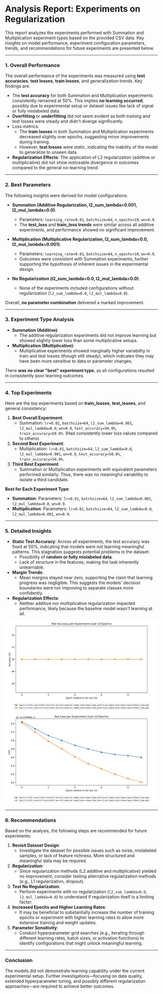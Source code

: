 # Analysis Report: Experiments on Regularization

This report analyzes the experiments performed with Summation and Multiplication experiment types based on the provided CSV data. Key insights on model performance, experiment configuration parameters, trends, and recommendations for future experiments are presented below.

---

### 1. **Overall Performance**
The overall performance of the experiments was measured using **test accuracies**, **test losses**, **train losses**, and generalization trends. Key findings are:
- The **test accuracy** for both Summation and Multiplication experiments consistently remained at 50%. This implies **no learning occurred**, possibly due to experimental setup or dataset issues like lack of signal or fully mislabeled data.
- **Overfitting** or **underfitting** did not seem evident as both training and test losses were steady and didn't diverge significantly.
- Loss metrics:
    - The **train losses** in both Summation and Multiplication experiments decreased slightly over epochs, suggesting minor improvements during training.
    - However, **test losses** were static, indicating the inability of the model to generalize to unseen data.
- **Regularization Effects**: The application of L2 regularization (additive or multiplicative) did not show noticeable divergence in outcomes compared to the general no-learning trend.

---

### 2. **Best Parameters**
The following insights were derived for model configurations:
- **Summation (Additive Regularization, l2_sum_lambda=0.001, l2_mul_lambda=0.0)**:
    - Parameters: `learning_rate=0.01`, `batchsize=64`, `n_epochs=10`, `wn=0.9`.
    - The **test_loss** and **train_loss trends** were similar across all additive experiments, and performance showed no significant improvement.

- **Multiplication (Multiplicative Regularization, l2_sum_lambda=0.0, l2_mul_lambda=0.001)**:
    - Parameters: `learning_rate=0.01`, `batchsize=64`, `n_epochs=10`, `wn=0.9`.
    - Outcomes were consistent with Summation experiments, further supporting the hypothesis of inherent issues in the experimental design.

- **No Regularization (l2_sum_lambda=0.0, l2_mul_lambda=0.0)**:
    - None of the experiments included configurations without regularization (`l2_sum_lambda=0.0`, `l2_mul_lambda=0.0`). 

Overall, **no parameter combination** delivered a marked improvement.

---

### 3. **Experiment Type Analysis**
- **Summation (Additive)**:
    - The additive regularization experiments did not improve learning but showed slightly lower loss than some multiplicative setups.
- **Multiplication (Multiplicative)**:
    - Multiplicative experiments showed marginally higher variability in train and test losses (though still steady), which indicates they may have been more sensitive to data or parameter changes.
    
There **was no clear "best" experiment type**, as all configurations resulted in consistently poor learning outcomes.

---

### 4. **Top Experiments**
Here are the top experiments based on **train_losses**, **test_losses**, and general consistency:
1. **Best Overall Experiment**:
    - Summation: `lr=0.01`, `batchsize=64`, `l2_sum_lambda=0.001`, `l2_mul_lambda=0.0`, `wn=0.9`, `test_accuracy=50.0%`, `train_accuracy=50.0%`. (Had consistently lower loss values compared to others).
2. **Second Best Experiment**:
    - Multiplication: `lr=0.01`, `batchsize=64`, `l2_sum_lambda=0.0`, `l2_mul_lambda=0.001`, `wn=0.9`, `test_accuracy=50.0%`, `train_accuracy=50.0%`.
3. **Third Best Experiment**:
    - Summation or Multiplication experiments with equivalent parameters performed similarly. Thus, there was no meaningful variability to isolate a third candidate.

**Best for Each Experiment Type**:
   - **Summation**: Parameters: `lr=0.01`, `batchsize=64`, `l2_sum_lambda=0.001`, `l2_mul_lambda=0.0`, `wn=0.9`.
   - **Multiplication**: Parameters: `lr=0.01`, `batchsize=64`, `l2_sum_lambda=0.0`, `l2_mul_lambda=0.001`, `wn=0.9`.

---

### 5. **Detailed Insights**
- **Static Test Accuracy**: Across all experiments, the test accuracy was fixed at 50%, indicating that models were not learning meaningful patterns. This stagnation suggests potential problems in the dataset:
    - Possibility of **random or fully mislabeled data**.
    - Lack of structure in the features, making the task inherently unlearnable.
- **Margin Trends**:
    - Mean margins stayed near zero, supporting the claim that learning progress was negligible. This suggests the models' decision boundaries were not improving to separate classes more confidently.
- **Regularization Effects**:
    - Neither additive nor multiplicative regularization impacted performance, likely because the baseline model wasn't learning at all.

![Accuracy Plot](accuracy_plot.png)
![Loss Plot](loss_plot.png)

---

### 6. **Recommendations**
Based on the analysis, the following steps are recommended for future experiments:
1. **Revisit Dataset Design**:
    - Investigate the dataset for possible issues such as noise, mislabeled samples, or lack of feature richness. More structured and meaningful data may be required.
2. **Regularization**:
    - Since regularization methods (L2 additive and multiplicative) yielded no improvement, consider testing alternative regularization methods (e.g., L1 regularization, dropout).
3. **Test No Regularization**:
    - Perform experiments with no regularization (`l2_sum_lambda=0.0`, `l2_mul_lambda=0.0`) to understand if regularization itself is a limiting factor.
4. **Increased Epochs and Higher Learning Rates**:
    - It may be beneficial to substantially increase the number of training epochs or experiment with higher learning rates to allow more extensive training and weight updates.
5. **Parameter Sensitivity**:
    - Conduct hyperparameter grid searches (e.g., iterating through different learning rates, batch sizes, or activation functions) to identify configurations that might unlock meaningful learning.

---

### Conclusion
The models did not demonstrate learning capability under the current experimental setup. Further investigations—focusing on data quality, extended hyperparameter tuning, and possibly different regularization approaches—are required to achieve better outcomes.

